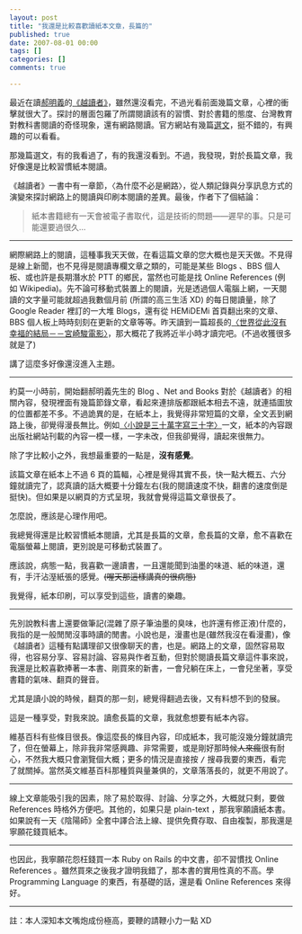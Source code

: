 ```yaml
---
layout: post
title: "我還是比較喜歡讀紙本文章，長篇的"
published: true
date: 2007-08-01 00:00
tags: []
categories: []
comments: true

---
```



最近在讀[郝明義](http://www.rexhow.com/)的[《越讀者》](http://www.netandbooks.com/3111NP012/index_page.htm)，雖然還沒看完，不過光看前面幾篇文章，心裡的衝擊就很大了。探討的層面包羅了所謂閱讀該有的習慣、對於書籍的態度、台灣教育對教科書閱讀的奇怪現象，還有網路閱讀。官方網站有幾篇[選文](http://www.netandbooks.com/3111NP012/part1_page.htm)，挺不錯的，有興趣的可以看看。

那幾篇選文，有的我看過了，有的我還沒看到。不過，我發現，對於長篇文章，我好像還是比較習慣紙本閱讀。

《越讀者》一書中有一章節，〈為什麼不必是網路〉，從人類記錄與分享訊息方式的演變來探討網路上的閱讀與印刷本閱讀的差異。最後，作者下了個結論：

> 紙本書籍總有一天會被電子書取代，這是技術的問題――遲早的事。只是可能還要過很久...

---

<!--more -->

網際網路上的閱讀，這種事我天天做，在看這篇文章的您大概也是天天做。不見得是線上新聞，也不見得是閱讀專欄文章之類的，可能是某些 Blogs 、BBS 個人板、或也許是長期潛水於 PTT 的鄉民，當然也可能是找 Online References (例如 Wikipedia)。先不論可移動式裝置上的閱讀，光是透過個人電腦上網，一天閱讀的文字量可能就超過我數個月前 (所謂的高三生活 XD) 的每日閱讀量，除了 Google Reader 裡訂的一大堆 Blogs，還有從 HEMiDEMi 首頁翻出來的文章、BBS 個人板上時時刻刻在更新的文章等等。昨天讀到一篇超長的[〈世界從此沒有幸福的結局－－宮崎駿電影〉](http://twpa.ioe.sinica.edu.tw/archives/2007/07/30/839/)，那大概花了我將近半小時才讀完吧。(不過收獲很多就是了)

講了這麼多好像還沒進入主題。

---

約莫一小時前，開始翻郝明義先生的 Blog 、Net and Books 對於《越讀者》的相關內容，發現裡面有幾篇節錄文章，看起來連排版都跟紙本相去不遠，就連插圖放的位置都差不多。不過詭異的是，在紙本上，我覺得非常短篇的文章，全文丟到網路上後，卻覺得漫長無比。例如[〈小說是三十萬字寫三十字〉](http://www.netandbooks.com/3111NP012/part3_page.htm)一文，紙本的內容跟出版社網站刊載的內容一模一樣，一字未改，但我卻覺得，讀起來很無力。

除了字比較小之外，我想最重要的一點是，**沒有感覺**。

該篇文章在紙本上不過 6 頁的篇輻，心裡是覺得其實不長，快一點大概五、六分鐘就讀完了，認真讀的話大概要十分鐘左右(我的閱讀速度不快，翻書的速度倒是挺快)。但如果是以網頁的方式呈現，我就會覺得這篇文章很長了。

怎麼說，應該是心理作用吧。

我總覺得還是比較習慣紙本閱讀，尤其是長篇的文章，愈長篇的文章，愈不喜歡在電腦螢幕上閱讀，更別說是可移動式裝置了。

應該說，病態一點，我喜歡一邊讀書，一且還能聞到油墨的味道、紙的味道，還有，手汗沾溼紙張的感覺。~~(喔天那這樣講真的很病態)~~

我覺得，紙本印刷，可以享受到這些，讀書的樂趣。

---

先別說教科書上還要做筆記(混雜了原子筆油墨的臭味，也許還有修正液)什麼的，我指的是一般閒閒沒事時讀的閒書。小說也是，漫畫也是(雖然我沒在看漫畫)，像《越讀者》這種有點講理卻又很像聊天的書，也是。網路上的文章，固然容易取得，也容易分享、容易討論、容易與作者互動，但對於閱讀長篇文章這件事來說，我還是比較喜歡捧著一本書、剛買來的新書，一會兒躺在床上，一會兒坐著，享受書籍的氣味、翻頁的聲音。

尤其是讀小說的時候，翻頁的那一刻，總覺得翻過去後，又有料想不到的發展。

這是一種享受，對我來說。讀愈長篇的文章，我就愈想要有紙本內容。

維基百科有些條目很長。像這麼長的條目內容，印成紙本，我可能沒幾分鐘就讀完了，但在螢幕上，除非我非常感興趣、非常需要，或是剛好那時候~~人來瘋~~很有耐心，不然我大概只會瀏覽個大概；更多的情況是直接按 <kbd>/</kbd> 搜尋我要的東西，看完了就關掉。當然英文維基百科那種質與量兼俱的，文章落落長的，就更不用說了。

---

線上文章能吸引我的因素，除了易於取得、討論、分享之外，大概就只剩，要做 References 時格外方便吧。其他的，如果只是 plain-text ，那我寧願讀紙本書。如果說有一天《陰陽師》全套中譯合法上線、提供免費存取、自由複製，那我還是寧願花錢買紙本。

---

也因此，我寧願花怨枉錢買一本 Ruby on Rails 的中文書，卻不習慣找 Online References 。雖然買來之後我才證明我錯了，那本書的實用性真的不高。學 Programming Language 的東西，有基礎的話，還是看 Online References 來得好。

---

註：本人深知本文嘴炮成份極高，要鞭的請鞭小力一點 XD
